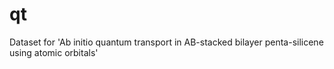 # qt
Dataset for 'Ab initio quantum transport in AB-stacked bilayer penta-silicene using atomic orbitals'
